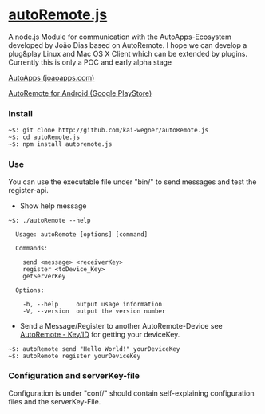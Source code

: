 [autoRemote.js](http://github.com/kai-wegner/autoRemote.js)
======

A node.js Module for communication with the AutoApps-Ecosystem developed by João Dias based on AutoRemote.
I hope we can develop a plug&play Linux and Mac OS X Client which can be extended by plugins.
Currently this is only a POC and early alpha stage  

[AutoApps (joaoapps.com)](http://joaoapps.com/)

[AutoRemote for Android (Google PlayStore)](https://play.google.com/store/apps/details?id=com.joaomgcd.autoremote&hl=de)

### Install
```Shell
~$: git clone http://github.com/kai-wegner/autoRemote.js
~$: cd autoRemote.js
~$: npm install autoremote.js
```

### Use
You can use the executable file under "bin/" to send messages and test the register-api.

- Show help message
```Shell
~$: ./autoRemote --help

  Usage: autoRemote [options] [command]

  Commands:

    send <message> <receiverKey>
    register <toDevice_Key>
    getServerKey

  Options:

    -h, --help     output usage information
    -V, --version  output the version number
```
- Send a Message/Register to another AutoRemote-Device
see [AutoRemote - Key/ID](http://joaoapps.com/autoremote/personal/) for getting your deviceKey.

```Shell
~$: autoRemote send "Hello World!" yourDeviceKey
~$: autoRemote register yourDeviceKey
```

### Configuration and serverKey-file
Configuration is under "conf/" should contain self-explaining configuration files and the serverKey-File.